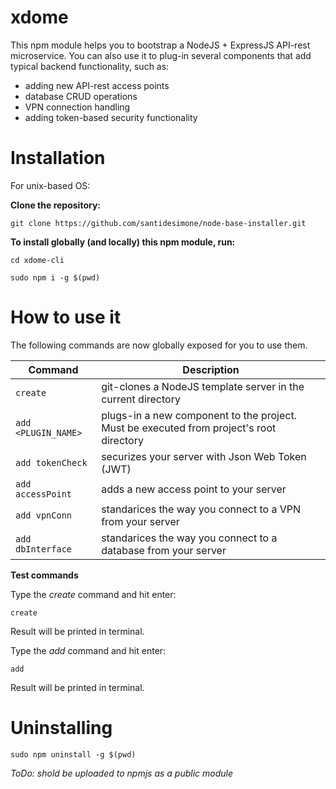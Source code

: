 # xdome

This npm module helps you to bootstrap a NodeJS + ExpressJS API-rest microservice.
You can also use it to plug-in several components that add typical backend functionality, such as: 

- adding new API-rest access points
- database CRUD operations
- VPN connection handling
- adding token-based security functionality


# Installation

For unix-based OS:


**Clone the repository:**

```
git clone https://github.com/santidesimone/node-base-installer.git
```

**To install globally (and locally) this npm module, run:**

```
cd xdome-cli
```

```
sudo npm i -g $(pwd)
```

# How to use it

The following commands are now globally exposed for you to use them.

| Command | Description |
| --- | --- |
| `create` | git-clones a NodeJS template server in the current directory |
| `add <PLUGIN_NAME>`     | plugs-in a new component to the project. Must be executed from project's root directory |
| `add tokenCheck`    | securizes your server with Json Web Token (JWT) |
| `add accessPoint`    | adds a new access point to your server |
| `add vpnConn`    | standarices the way you connect to a VPN from your server |
| `add dbInterface`    | standarices the way you connect to a database from your server |



**Test commands**

Type the *create* command and hit enter:
``` 
create
```
Result will be printed in terminal.

Type the *add* command and hit enter:
```
add 
```
Result will be printed in terminal.

# Uninstalling

```
sudo npm uninstall -g $(pwd)
```

_ToDo: shold be uploaded to npmjs as a public module_
